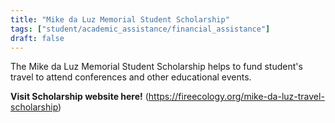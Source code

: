 ```yaml
---
title: "Mike da Luz Memorial Student Scholarship"
tags: ["student/academic_assistance/financial_assistance"]
draft: false
---
```


The Mike da Luz Memorial Student Scholarship helps to fund student's travel to attend conferences and other educational events.

**Visit Scholarship website here!** (https://fireecology.org/mike-da-luz-travel-scholarship)


